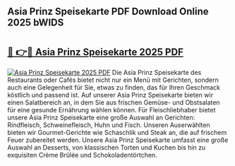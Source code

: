 ## Asia Prinz Speisekarte PDF Download Online 2025 bWIDS

# <h2><a href="http://gc9wxs4.nevu.top/?p=Asia+Prinz+Speisekarte">🔗 👉🔴 Asia Prinz Speisekarte 2025 PDF</a></h2>

[![Asia Prinz Speisekarte 2025 PDF](https://i.imgur.com/dBaPXMq.png)](http://gc9wxs4.nevu.top/?p=Asia+Prinz+Speisekarte)
Die Asia Prinz Speisekarte des Restaurants oder Cafés bietet nicht nur ein Menü mit Gerichten, sondern auch eine Gelegenheit für Sie, etwas zu finden, das für Ihren Geschmack köstlich und passend ist. Auf unserer Asia Prinz Speisekarte bieten wir einen Salatbereich an, in dem Sie aus frischen Gemüse- und Obstsalaten für eine gesunde Ernährung wählen können. Für Fleischliebhaber bietet unsere Asia Prinz Speisekarte eine große Auswahl an Gerichten: Rindfleisch, Schweinefleisch, Huhn und Fisch. Unseren Auserwählten bieten wir Gourmet-Gerichte wie Schaschlik und Steak an, die auf frischem Feuer zubereitet werden. Unsere Asia Prinz Speisekarte umfasst eine große Auswahl an Desserts, von klassischen Torten und Kuchen bis hin zu exquisiten Crème Brûlée und Schokoladentörtchen.
